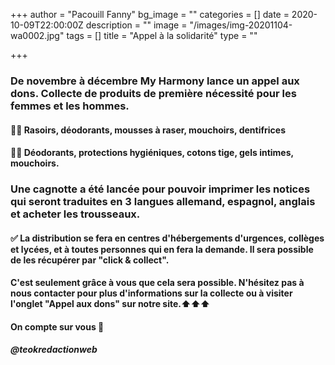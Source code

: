 +++
author = "Pacouill Fanny"
bg_image = ""
categories = []
date = 2020-10-09T22:00:00Z
description = ""
image = "/images/img-20201104-wa0002.jpg"
tags = []
title = "Appel à la solidarité"
type = ""

+++
### De novembre à décembre My Harmony lance un appel aux dons. Collecte de produits de première nécessité pour les femmes et les hommes.

#### 👨‍🎤 Rasoirs, déodorants, mousses à raser, mouchoirs, dentifrices

#### 👩‍🎤 Déodorants, protections hygiéniques, cotons tige, gels intimes, mouchoirs.

### Une cagnotte a été lancée pour pouvoir imprimer les notices qui seront traduites en 3 langues allemand, espagnol, anglais et acheter les trousseaux.

#### ✅ La distribution se fera en centres d'hébergements d'urgences, collèges et lycées, et à toutes personnes qui en fera la demande. Il sera possible de les récupérer par "click & collect".

#### C'est seulement grâce à vous que cela sera possible. N'hésitez pas à nous contacter pour plus d'informations sur la collecte ou à visiter l'onglet "Appel aux dons" sur notre site.⬆️⬆️⬆️

#### On compte sur vous 🙏

##### @_teokredactionweb_